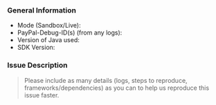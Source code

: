 ### General Information

- Mode (Sandbox/Live):
- PayPal-Debug-ID(s) (from any logs):
- Version of Java used:
- SDK Version:

### Issue Description

> Please include as many details (logs, steps to reproduce, frameworks/dependencies) as you can to help us reproduce this issue faster.
